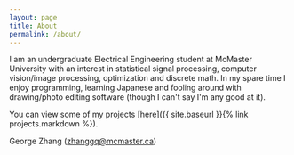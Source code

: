 ```yaml
---
layout: page
title: About
permalink: /about/
---
```


<!-- jekyll serve --drafts -->

<!--
This is the base Jekyll theme. You can find out more info about customizing your Jekyll theme, as well as basic Jekyll usage documentation at [jekyllrb.com](https://jekyllrb.com/)

You can find the source code for the Jekyll new theme at:
{% include icon-github.html username="jekyll" %} /
[minima](https://github.com/jekyll/minima)

You can find the source code for Jekyll at
{% include icon-github.html username="jekyll" %} /
[jekyll](https://github.com/jekyll/jekyll)
--> 

I am an undergraduate Electrical Engineering student at McMaster University with an interest in statistical signal processing, computer vision/image processing, optimization and discrete math. In my spare time I enjoy programming, learning Japanese and fooling around with drawing/photo editing software (though I can't say I'm any good at it).

You can view some of my projects [here]({{ site.baseurl }}{% link projects.markdown %}).

George Zhang (zhanggq@mcmaster.ca)